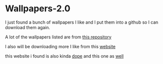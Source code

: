 # Wallpapers-2.0 

I just found a bunch of wallpapers I like and I put them into a github so I can download them again.

A lot of the wallpapers listed are from [this repository](https://github.com/ChristianChiarulli/Wallpapers)

I also will be downloading more I like from this [website](https://www.wallpaperengine.space/collections)

this website i found is also kinda [dope](https://uhdpixel.com/)
and this one as [well](https://wallhaven.cc/)
